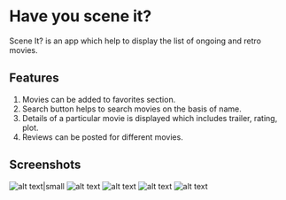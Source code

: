 # Have you scene it?

Scene It? is an app which help to display the list of ongoing and retro movies. 

## Features

1. Movies can be added to favorites section.
2. Search button helps to search movies on the basis of name.
3. Details of a particular movie is displayed which includes trailer, rating, plot.
4. Reviews can be posted for different movies.

## Screenshots

![alt text|small](screenshots/1.png "Dashboard")
![alt text](screenshots/2.png "Navigation Drawer")
![alt text](screenshots/3.png "Details")     ![alt text](screenshots/4.png "Review feature")
![alt text](screenshots/5.png "Search")






